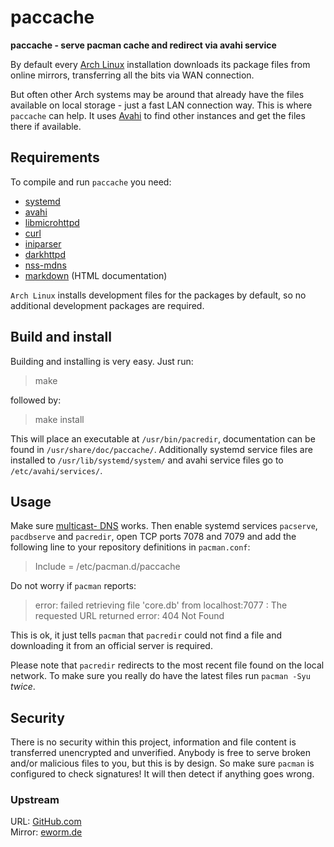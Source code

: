 paccache
========

**paccache - serve pacman cache and redirect via avahi service**

By default every [Arch Linux](https://www.archlinux.org/) installation
downloads its package files from online mirrors, transferring all the
bits via WAN connection.

But often other Arch systems may be around that already have the files
available on local storage - just a fast LAN connection way. This is
where `paccache` can help. It uses [Avahi](http://avahi.org/) to find
other instances and get the files there if available.

Requirements
------------

To compile and run `paccache` you need:

* [systemd](https://www.github.com/systemd/systemd)
* [avahi](http://avahi.org/)
* [libmicrohttpd](http://www.gnu.org/software/libmicrohttpd/)
* [curl](http://curl.haxx.se/)
* [iniparser](http://ndevilla.free.fr/iniparser/)
* [darkhttpd](http://dmr.ath.cx/net/darkhttpd/)
* [nss-mdns](http://0pointer.de/lennart/projects/nss-mdns/)
* [markdown](http://daringfireball.net/projects/markdown/) (HTML documentation)

`Arch Linux` installs development files for the packages by default, so
no additional development packages are required.

Build and install
-----------------

Building and installing is very easy. Just run:

> make

followed by:

> make install

This will place an executable at `/usr/bin/pacredir`,
documentation can be found in `/usr/share/doc/paccache/`.
Additionally systemd service files are installed to
`/usr/lib/systemd/system/` and avahi service files go to
`/etc/avahi/services/`.

Usage
-----

Make sure [multicast-
DNS](https://wiki.archlinux.org/index.php/Avahi#Hostname_resolution)
works. Then enable systemd services `pacserve`, `pacdbserve` and
`pacredir`, open TCP ports 7078 and 7079 and add the following line to
your repository definitions in `pacman.conf`:

> Include = /etc/pacman.d/paccache

Do not worry if `pacman` reports:

> error: failed retrieving file 'core.db' from localhost:7077 : The
> requested URL returned error: 404 Not Found

This is ok, it just tells `pacman` that `pacredir` could not find a file
and downloading it from an official server is required.

Please note that `pacredir` redirects to the most recent file found on
the local network. To make sure you really do have the latest files run
`pacman -Syu` *twice*.

Security
--------

There is no security within this project, information and file content
is transferred unencrypted and unverified. Anybody is free to serve
broken and/or malicious files to you, but this is by design. So make
sure `pacman` is configured to check signatures! It will then detect if
anything goes wrong.

### Upstream

URL: [GitHub.com](https://github.com/eworm-de/paccache)  
Mirror: [eworm.de](https://git.eworm.de/cgit.cgi/paccache/)
